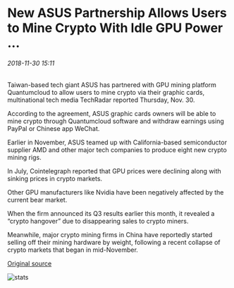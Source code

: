 # New ASUS Partnership Allows Users to Mine Crypto With Idle GPU Power ...

###### 2018-11-30 15:11

Taiwan-based tech giant ASUS has partnered with GPU mining platform Quantumcloud to allow users to mine crypto via their graphic cards, multinational tech media TechRadar reported Thursday, Nov. 30.

According to the agreement, ASUS graphic cards owners will be able to mine crypto through Quantumcloud software and withdraw earnings using PayPal or Chinese app WeChat.

Earlier in November, ASUS teamed up with California-based semiconductor supplier AMD and other major tech companies to produce eight new crypto mining rigs.

In July, Cointelegraph reported that GPU prices were declining along with sinking prices in crypto markets.

Other GPU manufacturers like Nvidia have been negatively affected by the current bear market.

When the firm announced its Q3 results earlier this month, it revealed a “crypto hangover” due to disappearing sales to crypto miners.

Meanwhile, major crypto mining firms in China have reportedly started selling off their mining hardware by weight, following a recent collapse of crypto markets that began in mid-November.

[Original source](https://cointelegraph.com/news/new-asus-partnership-allows-users-to-mine-crypto-with-idle-gpu-power)

![stats](https://c.statcounter.com/11760860/0/a89fa40b/1/ "stats")